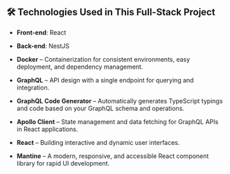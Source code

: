 ## 🛠️ Technologies Used in This Full-Stack Project

- **Front-end**: React  
- **Back-end**: NestJS

- **Docker** – Containerization for consistent environments, easy deployment, and dependency management.

- **GraphQL** – API design with a single endpoint for querying and integration.

- **GraphQL Code Generator** – Automatically generates TypeScript typings and code based on your GraphQL schema and operations.

- **Apollo Client** – State management and data fetching for GraphQL APIs in React applications.

- **React** – Building interactive and dynamic user interfaces.

- **Mantine** – A modern, responsive, and accessible React component library for rapid UI development.
